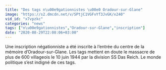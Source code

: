 ```yaml
---
title: "Des tags n\u00e9gationnistes \u00e0 Oradour-sur-Glane"
image: "https://s2.dmcdn.net/v/SPtjC1VGFvYf3JvGK/x240"
vid_id: "x7vpzkc"
categories: "news"
tags: ["n\u00e9gationnistes","Oradour-sur-Glane","inscription"]
date: "2020-08-29T22:08:06+03:00"
---
```

Une inscription négationniste a été inscrite à l’entrée du centre de la mémoire d’Oradour-sur-Glane. Les tags mettent en doute le massacre de plus de 600 villageois le 10 juin 1944 par la division SS Das Reich. Le monde politique s’est indigné de ces tags.
